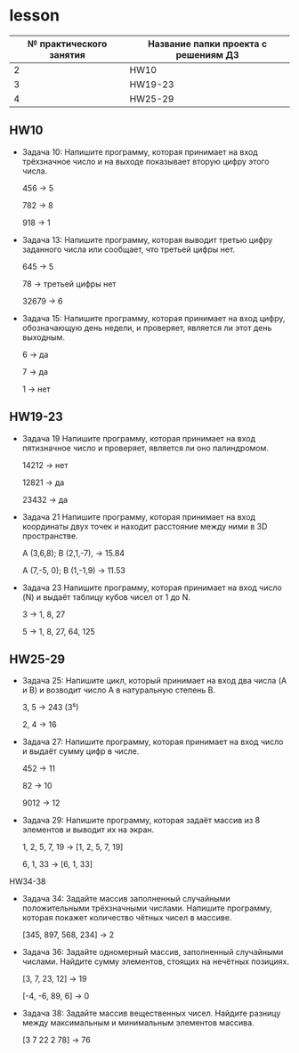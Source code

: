 # lesson

№ практического занятия | Название папки проекта с решениям ДЗ
------------------------|---------------------
2 | HW10
3 | HW19-23
4 | HW25-29

## HW10

* Задача 10: Напишите программу, которая принимает на вход 
трёхзначное число и на выходе показывает вторую цифру этого числа.

    456 -> 5

    782 -> 8

    918 -> 1
*  Задача 13: Напишите программу, которая выводит третью цифру заданного числа или сообщает, 
что третьей цифры нет.

    645 -> 5

    78 -> третьей цифры нет

    32679 -> 6

* Задача 15: Напишите программу, которая принимает на вход цифру, 
обозначающую день недели, и проверяет, является ли этот день выходным.

    6 -> да

    7 -> да

    1 -> нет

## HW19-23

* Задача 19
Напишите программу, которая принимает на вход пятизначное число и проверяет,
является ли оно палиндромом.

    14212 -> нет

    12821 -> да

    23432 -> да 

* Задача 21
Напишите программу, которая принимает на вход координаты двух точек и
находит расстояние между ними в 3D пространстве.

    A (3,6,8); B (2,1,-7), -> 15.84

    A (7,-5, 0); B (1,-1,9) -> 11.53

* Задача 23
Напишите программу, которая принимает на вход число (N) и выдаёт таблицу кубов чисел от 1 до N.

    3 -> 1, 8, 27

    5 -> 1, 8, 27, 64, 125

## HW25-29
* Задача 25: Напишите цикл, который принимает на вход два числа (A и B)
и возводит число A в натуральную степень B.

    3, 5 -> 243 (3⁵)

    2, 4 -> 16

* Задача 27: Напишите программу, которая принимает на вход число и выдаёт сумму цифр в числе.

    452 -> 11

    82 -> 10

    9012 -> 12

* Задача 29: Напишите программу, которая задаёт массив из 8 элементов и выводит их на экран.

    1, 2, 5, 7, 19 -> [1, 2, 5, 7, 19]

    6, 1, 33 -> [6, 1, 33]

HW34-38
* Задача 34: Задайте массив заполненный случайными положительными трёхзначными числами. Напишите программу, которая покажет количество чётных чисел в массиве.

    [345, 897, 568, 234] -> 2

* Задача 36: Задайте одномерный массив, заполненный случайными числами. Найдите сумму элементов, стоящих на нечётных позициях.

    [3, 7, 23, 12] -> 19

    [-4, -6, 89, 6] -> 0

* Задача 38: Задайте массив вещественных чисел. Найдите разницу между максимальным и минимальным элементов массива.

    [3 7 22 2 78] -> 76